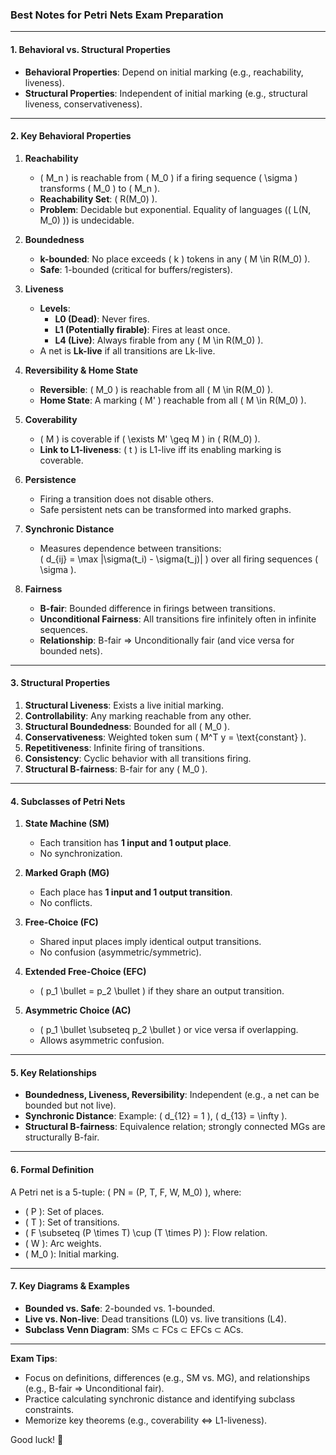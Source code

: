### **Best Notes for Petri Nets Exam Preparation**

---

#### **1. Behavioral vs. Structural Properties**
- **Behavioral Properties**: Depend on initial marking (e.g., reachability, liveness).
- **Structural Properties**: Independent of initial marking (e.g., structural liveness, conservativeness).

---

#### **2. Key Behavioral Properties**
1. **Reachability**  
   - \( M_n \) is reachable from \( M_0 \) if a firing sequence \( \sigma \) transforms \( M_0 \) to \( M_n \).  
   - **Reachability Set**: \( R(M_0) \).  
   - **Problem**: Decidable but exponential. Equality of languages (\( L(N, M_0) \)) is undecidable.  

2. **Boundedness**  
   - **k-bounded**: No place exceeds \( k \) tokens in any \( M \in R(M_0) \).  
   - **Safe**: 1-bounded (critical for buffers/registers).  

3. **Liveness**  
   - **Levels**:  
     - **L0 (Dead)**: Never fires.  
     - **L1 (Potentially firable)**: Fires at least once.  
     - **L4 (Live)**: Always firable from any \( M \in R(M_0) \).  
   - A net is **Lk-live** if all transitions are Lk-live.  

4. **Reversibility & Home State**  
   - **Reversible**: \( M_0 \) is reachable from all \( M \in R(M_0) \).  
   - **Home State**: A marking \( M' \) reachable from all \( M \in R(M_0) \).  

5. **Coverability**  
   - \( M \) is coverable if \( \exists M' \geq M \) in \( R(M_0) \).  
   - **Link to L1-liveness**: \( t \) is L1-live iff its enabling marking is coverable.  

6. **Persistence**  
   - Firing a transition does not disable others.  
   - Safe persistent nets can be transformed into marked graphs.  

7. **Synchronic Distance**  
   - Measures dependence between transitions:  
     \( d_{ij} = \max |\sigma(t_i) - \sigma(t_j)| \) over all firing sequences \( \sigma \).  

8. **Fairness**  
   - **B-fair**: Bounded difference in firings between transitions.  
   - **Unconditional Fairness**: All transitions fire infinitely often in infinite sequences.  
   - **Relationship**: B-fair ⇒ Unconditionally fair (and vice versa for bounded nets).  

---

#### **3. Structural Properties**
1. **Structural Liveness**: Exists a live initial marking.  
2. **Controllability**: Any marking reachable from any other.  
3. **Structural Boundedness**: Bounded for all \( M_0 \).  
4. **Conservativeness**: Weighted token sum \( M^T y = \text{constant} \).  
5. **Repetitiveness**: Infinite firing of transitions.  
6. **Consistency**: Cyclic behavior with all transitions firing.  
7. **Structural B-fairness**: B-fair for any \( M_0 \).  

---

#### **4. Subclasses of Petri Nets**
1. **State Machine (SM)**  
   - Each transition has **1 input and 1 output place**.  
   - No synchronization.  

2. **Marked Graph (MG)**  
   - Each place has **1 input and 1 output transition**.  
   - No conflicts.  

3. **Free-Choice (FC)**  
   - Shared input places imply identical output transitions.  
   - No confusion (asymmetric/symmetric).  

4. **Extended Free-Choice (EFC)**  
   - \( p_1 \bullet = p_2 \bullet \) if they share an output transition.  

5. **Asymmetric Choice (AC)**  
   - \( p_1 \bullet \subseteq p_2 \bullet \) or vice versa if overlapping.  
   - Allows asymmetric confusion.  

---

#### **5. Key Relationships**
- **Boundedness, Liveness, Reversibility**: Independent (e.g., a net can be bounded but not live).  
- **Synchronic Distance**: Example: \( d_{12} = 1 \), \( d_{13} = \infty \).  
- **Structural B-fairness**: Equivalence relation; strongly connected MGs are structurally B-fair.  

---

#### **6. Formal Definition**
A Petri net is a 5-tuple: \( PN = (P, T, F, W, M_0) \), where:  
- \( P \): Set of places.  
- \( T \): Set of transitions.  
- \( F \subseteq (P \times T) \cup (T \times P) \): Flow relation.  
- \( W \): Arc weights.  
- \( M_0 \): Initial marking.  

---

#### **7. Key Diagrams & Examples**
- **Bounded vs. Safe**: 2-bounded vs. 1-bounded.  
- **Live vs. Non-live**: Dead transitions (L0) vs. live transitions (L4).  
- **Subclass Venn Diagram**: SMs ⊂ FCs ⊂ EFCs ⊂ ACs.  

---

**Exam Tips**:  
- Focus on definitions, differences (e.g., SM vs. MG), and relationships (e.g., B-fair ⇒ Unconditional fair).  
- Practice calculating synchronic distance and identifying subclass constraints.  
- Memorize key theorems (e.g., coverability ⇔ L1-liveness).  

Good luck! 🚀